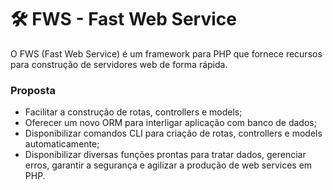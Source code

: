 # 🛠️ FWS - Fast Web Service
O FWS (Fast Web Service) é um framework para PHP que fornece recursos para construção de servidores web de forma rápida.

### Proposta
- Facilitar a construção de rotas, controllers e models;
- Oferecer um novo ORM para interligar aplicação com banco de dados;
- Disponibilizar comandos CLI para criação de rotas, controllers e models automaticamente;
- Disponibilizar diversas funções prontas para tratar dados, gerenciar erros, garantir a segurança e agilizar a produção de web services em PHP.
